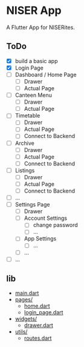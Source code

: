 # NISER App

A Flutter App for NISERites.

## ToDo

- [x] build a basic app
- [x] Login Page
- [ ] Dashboard / Home Page
  - [ ] Drawer
  - [ ] Actual Page
- [ ] Canteen Menu
  - [ ] Drawer
  - [ ] Actual Page
- [ ] Timetable
  - [ ] Drawer
  - [ ] Actual Page
  - [ ] Connect to Backend
- [ ] Archive
  - [ ] Drawer
  - [ ] Actual Page
  - [ ] Connect to Backend
- [ ] Listings
  - [ ] Drawer
  - [ ] Actual Page
  - [ ] Connect to Backend
- [ ] ...
- [ ] Settings Page
  - [ ] Drawer
  - [ ] Account Settings
    - [ ] change password
    - [ ] ...
  - [ ] App Settings
    - [ ] ...
  - [ ] ...
- [ ] ...

## lib

- [main.dart](.\lib\main.dart)
- [pages/](.\lib\pages)
  - [home.dart](.\lib\pages\home.dart)
  - [login_page.dart](.\lib\pages\login_page.dart)
- [widgets/](.\lib\widgets)
  - [drawer.dart](.\lib\widgets\drawer.dart)
- [utils/](.\lib\utils)
  - [routes.dart](.\lib\utils\routes.dart)
